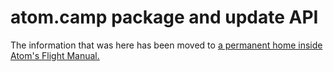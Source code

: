 # atom.camp package and update API

The information that was here has been moved to [a permanent home inside Atom's Flight Manual.](https://flight-manual.atom.camp/atom-server-side-apis/)